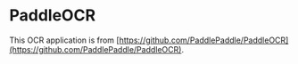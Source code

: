 # PaddleOCR
This OCR application is from [https://github.com/PaddlePaddle/PaddleOCR](https://github.com/PaddlePaddle/PaddleOCR).


